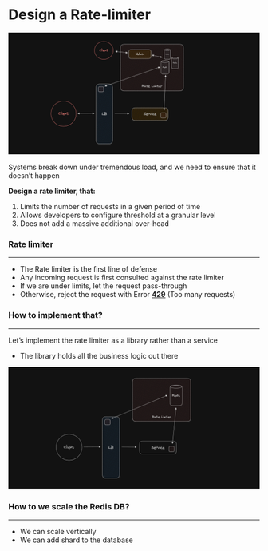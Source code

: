 # Design a Rate-limiter

![Arch 1](../../Images/Rate%20Limiter/rate-limiter-1.png)

Systems break down under tremendous load, and we need to ensure that it doesn’t happen

**Design a rate limiter, that:**

1. Limits the number of requests in a given period of time
2. Allows developers to configure threshold at a granular level
3. Does not add a massive additional over-head

### Rate limiter

---

- The Rate limiter is the first line of defense
- Any incoming request is first consulted against the rate limiter
- If we are under limits, let the request pass-through
- Otherwise, reject the request with Error **[429](https://developer.mozilla.org/en-US/docs/Web/HTTP/Status/429)** (Too many requests)

### How to implement that?

---

Let’s implement the rate limiter as a library rather than a service

- The library holds all the business logic out there

![Arch 1](../../Images/Rate%20Limiter/rate-limiter-2.png)

### How to we scale the Redis DB?

---

- We can scale vertically
- We can add shard to the database
